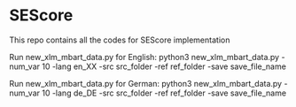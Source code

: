 # SEScore
This repo contains all the codes for SEScore implementation

Run new_xlm_mbart_data.py for English:
python3 new_xlm_mbart_data.py -num_var 10 -lang en_XX -src src_folder -ref ref_folder -save save_file_name

Run new_xlm_mbart_data.py for German:
python3 new_xlm_mbart_data.py -num_var 10 -lang de_DE -src src_folder -ref ref_folder -save save_file_name
